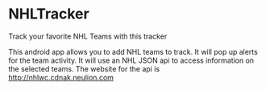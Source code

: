 # NHLTracker
Track your favorite NHL Teams with this tracker

This android app allows you to add NHL teams to track.  It will pop up alerts for the team activity.  It will use an NHL JSON api to 
access information on the selected teams.  The website for the api is http://nhlwc.cdnak.neulion.com